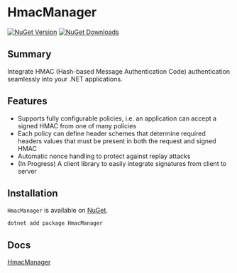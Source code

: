 
# HmacManager

[![NuGet Version](https://img.shields.io/nuget/v/HmacManager.svg)](https://www.nuget.org/packages/HmacManager/) [![NuGet Downloads](https://img.shields.io/nuget/dt/HmacManager.svg)](https://www.nuget.org/packages/HmacManager/)

## Summary

Integrate HMAC (Hash-based Message Authentication Code) authentication seamlessly into your .NET applications.

## Features

- Supports fully configurable policies, i.e. an application can accept a signed HMAC from one of many policies
- Each policy can define header schemes that determine required headers values that must be present in both the request and signed HMAC
- Automatic nonce handling to protect against replay attacks
- (In Progress) A client library to easily integrate signatures from client to server

## Installation
`HmacManager` is available on [NuGet](https://www.nuget.org/packages/HmacManager/). 

    dotnet add package HmacManager

## Docs

[HmacManager](src/HmacManager/README.md)
